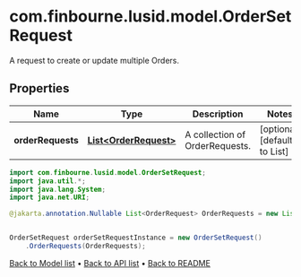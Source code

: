 # com.finbourne.lusid.model.OrderSetRequest
A request to create or update multiple Orders.

## Properties

Name | Type | Description | Notes
------------ | ------------- | ------------- | -------------
**orderRequests** | [**List&lt;OrderRequest&gt;**](OrderRequest.md) | A collection of OrderRequests. | [optional] [default to List<OrderRequest>]

```java
import com.finbourne.lusid.model.OrderSetRequest;
import java.util.*;
import java.lang.System;
import java.net.URI;

@jakarta.annotation.Nullable List<OrderRequest> OrderRequests = new List<OrderRequest>();


OrderSetRequest orderSetRequestInstance = new OrderSetRequest()
    .OrderRequests(OrderRequests);
```


[Back to Model list](../README.md#documentation-for-models) &#8226; [Back to API list](../README.md#documentation-for-api-endpoints) &#8226; [Back to README](../README.md)
